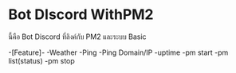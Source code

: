 # Bot DIscord WithPM2
 นี้คือ Bot Discord ที่ลิงค์กับ PM2 และระบบ Basic

 -[Feature]-
 -Weather
 -Ping
 -Ping Domain/IP
 -uptime
 -pm start
 -pm list(status)
 -pm stop
